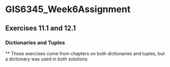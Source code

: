 # GIS6345_Week6Assignment
## Exercises 11.1 and 12.1
### Dictionaries and Tuples 
** These exercises come from chapters on both dictionaries and tuples, but a dictionary was used in both solutions.
